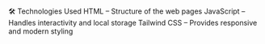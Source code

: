 🛠️ Technologies Used
HTML – Structure of the web pages
JavaScript – Handles interactivity and local storage
Tailwind CSS – Provides responsive and modern styling
